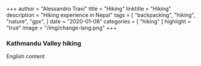 +++
author = "Alessandro Travi"
title = "Hiking"
linktitle = "Hiking"
description = "Hiking experience in Nepal"
tags = [
    "backpacking",
    "hiking",
    "nature",
    "gpx",
]
date = "2020-01-08"
categories = [
    "hiking"
]
highlight = "true"
image = "/img/change-lang.png"
+++


### **Kathmandu Valley hiking**

English content

